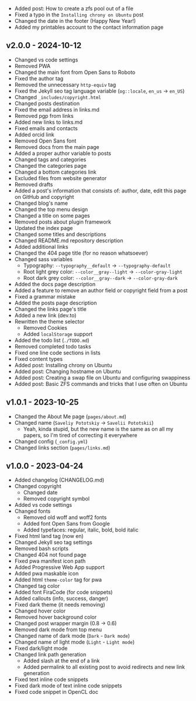 - Added post: How to create a zfs pool out of a file
- Fixed a typo in the `Installing chrony on Ubuntu` post
- Changed the date in the footer (Happy New Year!)
- Added my printables account to the contact information page

v2.0.0 - 2024-10-12
-------------------
- Changed vs code settings
- Removed PWA
- Changed the main font from Open Sans to Roboto
- Fixed the author tag
- Removed the unnecessary `http-equiv` tag
- Fixed the Jekyll seo tag language variable (`og::locale`, `en_us` -> `en_US`)
- Changed `_includes/copyright.html`
- Changed posts destination
- Fixed the email address in links.md
- Removed pgp from links
- Added new links to links.md
- Fixed emails and contacts
- Added orcid link
- Removed Open Sans font
- Removed docs from the main page
- Added a proper author variable to posts
- Changed tags and categories
- Changed the categories page
- Changed a bottom categories link
- Excluded files from website generator
- Removed drafts
- Added a post's information that consists of: author, date, edit this page on GitHub and copyright
- Changed blog's name
- Changed the top menu design
- Changed a title on some pages
- Removed posts about plugin framework
- Updated the index page
- Changed some titles and descriptions
- Changed README.md repository description
- Added additional links
- Changed the 404 page title (for no reason whatsoever)
- Changed sass variables
    - Typography: `--typography__default` -> `--typography-default`
    - Root light grey color: `--color__gray--light` -> `--color-gray-light`
    - Root dark grey color: `--color__gray--dark` -> `--color-gray-dark`
- Added the docs page description
- Added a feature to remove an author field or copyright field from a post
- Fixed a grammar mistake
- Added the posts page description
- Changed the links page's title
- Added a new link (dev.to)
- Rewritten the theme selector
    - Removed Cookies
    - Added `localStorage` support
- Added the todo list (`./TODO.md`)
- Removed completed todo tasks
- Fixed one line code sections in lists
- Fixed content types
- Added post: Installing chrony on Ubuntu
- Added post: Changing hostname on Ubuntu
- Added post: Creating a swap file on Ubuntu and configuring swappiness
- Added post: Basic ZFS commands and tricks that I use often on Ubuntu

v1.0.1 - 2023-10-25
-------------------
- Changed the About Me page (``pages/about.md``)
- Changed name (``Saveliy Pototskiy`` -> ``Savelii Pototskii``)
    - Yeah, kinda stupid, but the new name is the same as on all my papers, so I'm tired of correcting it everywhere
- Changed config (``_config.yml``)
- Changed links section (``pages/links.md``)

v1.0.0 - 2023-04-24
-------------------
- Added changelog (CHANGELOG.md)
- Changed copyright
    - Changed date
    - Removed copyright symbol
- Added vs code settings
- Changed fonts
    - Removed old woff and woff2 fonts
    - Added font Open Sans from Google
    - Added typefaces: regular, italic, bold, bold italic
- Fixed html land tag (now en)
- Changed Jekyll seo tag settings
- Removed bash scripts
- Changed 404 not found page
- Fixed pwa manifest icon path
- Added Progressive Web App support
- Added pwa maskable icon
- Added html ``theme-color`` tag for pwa
- Changed tag color
- Added font FiraCode (for code snippets)
- Added callouts (info, success, danger)
- Fixed dark theme (it needs removing)
- Changed hover color
- Removed hover background color
- Changed post wrapper margin (0.8 -> 0.6)
- Removed dark mode from top menu
- Changed name of dark mode (``Dark`` - ``Dark mode``)
- Changed name of light mode (``Light`` - ``Light mode``)
- Fixed dark/light mode
- Changed link path generation
    - Added slash at the end of a link
    - Added permalink to all existing post to avoid redirects and new link generation
- Fixed text inline code snippets
- Fixed dark mode of text inline code snippets
- Fixed code snippet in OpenCL doc
